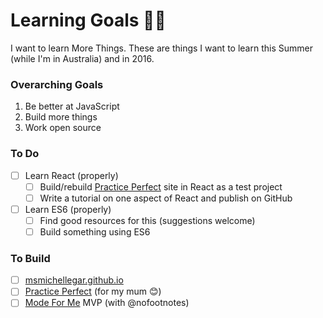 # Learning Goals :star2::princess:

I want to learn More Things. These are things I want to learn this Summer (while I'm in Australia) and in 2016.

### Overarching Goals

1. Be better at JavaScript
2. Build more things
3. Work open source

### To Do

- [ ] Learn React (properly)
  - [ ] Build/rebuild [Practice Perfect](https://github.com/practiceperfect/practiceperfect) site in React as a test project
  - [ ] Write a tutorial on one aspect of React and publish on GitHub
- [ ] Learn ES6 (properly)
  - [ ] Find good resources for this (suggestions welcome)
  - [ ] Build something using ES6

### To Build

- [ ] [msmichellegar.github.io](msmichellegar.github.io)
- [ ] [Practice Perfect](https://github.com/practiceperfect/practiceperfect) (for my mum :blush:)
- [ ] [Mode For Me](www.modeforme.com) MVP (with @nofootnotes)
